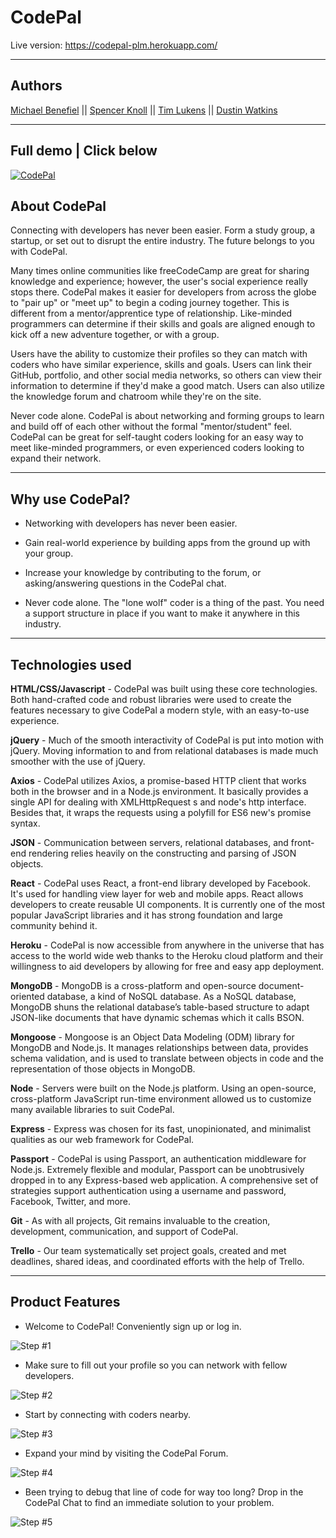 

<h1>CodePal</h1>

Live version: https://codepal-plm.herokuapp.com/
<hr></hr>

<h2> Authors </h2>

[Michael Benefiel](https://github.com/mjbenefiel) || [Spencer Knoll](https://github.com/sp-knoll-86) || [Tim Lukens](https://github.com/tblukens) || [Dustin Watkins](https://github.com/watkins656)


<hr></hr>

<h2> Full demo | Click below </h2>

[![CodePal](https://raw.githubusercontent.com/tblukens/CodePal/master/client/public/assets/images/demo-pic.jpg)](https://youtu.be/Df99eQtTL6I)

<h2> About CodePal </h2>

Connecting with developers has never been easier. Form a study group, a startup, or set out to disrupt the entire industry. The future belongs to you with CodePal. 

Many times online communities like freeCodeCamp are great for sharing knowledge and experience; however, the user's social experience really stops there. CodePal makes it easier for developers from across the globe to "pair up" or "meet up" to begin a coding journey together. This is different from a mentor/apprentice type of relationship. Like-minded programmers can determine if their skills and goals are aligned enough to kick off a new adventure together, or with a group.

Users have the ability to customize their profiles so they can match with coders who have similar experience, skills and goals. Users can link their GitHub, portfolio, and other social media networks, so others can view their information to determine if they'd make a good match. Users can also utilize the knowledge forum and chatroom while they're on the site.

Never code alone. CodePal is about networking and forming groups to learn and build off of each other without the formal "mentor/student" feel. CodePal can be great for self-taught coders looking for an easy way to meet like-minded programmers, or even experienced coders looking to expand their network.


<hr></hr>
<h2> Why use CodePal? </h2>

- Networking with developers has never been easier.

- Gain real-world experience by building apps from the ground up with your group. 

- Increase your knowledge by contributing to the forum, or asking/answering questions in the CodePal chat. 

- Never code alone. The "lone wolf" coder is a thing of the past. You need a support structure in place if you want to make it anywhere in this industry.

<hr></hr>

<h2>Technologies used</h2>

<strong>HTML/CSS/Javascript</strong> - CodePal was built using these core technologies. Both hand-crafted code and robust libraries were used to create the features necessary to give CodePal a modern style, with an easy-to-use experience.  

<strong>jQuery</strong> - Much of the smooth interactivity of CodePal is put into motion with jQuery.  Moving information to and from relational databases is made much smoother with the use of jQuery.    

<strong>Axios</strong> - CodePal utilizes Axios, a promise-based HTTP client that works both in the browser and in a Node.js environment. It basically provides a single API for dealing with XMLHttpRequest s and node's http interface. Besides that, it wraps the requests using a polyfill for ES6 new's promise syntax.

<strong>JSON</strong> - Communication between servers, relational databases, and front-end rendering relies heavily on the constructing and parsing of JSON objects.  

<strong>React</strong> - CodePal uses React, a front-end library developed by Facebook. It's used for handling view layer for web and mobile apps. React allows developers to create reusable UI components. It is currently one of the most popular JavaScript libraries and it has strong foundation and large community behind it.

<strong>Heroku</strong> - CodePal is now accessible from anywhere in the universe that has access to the world wide web thanks to the Heroku cloud platform and their willingness to aid developers by allowing for free and easy app deployment.

<strong>MongoDB</strong> - MongoDB is a cross-platform and open-source document-oriented database, a kind of NoSQL database. As a NoSQL database, MongoDB shuns the relational database’s table-based structure to adapt JSON-like documents that have dynamic schemas which it calls BSON. 

<strong>Mongoose</strong> - Mongoose is an Object Data Modeling (ODM) library for MongoDB and Node.js. It manages relationships between data, provides schema validation, and is used to translate between objects in code and the representation of those objects in MongoDB.

<strong>Node</strong> - Servers were built on the Node.js platform. Using an open-source, cross-platform JavaScript run-time environment allowed us to customize many available libraries to suit CodePal.

<strong>Express</strong> - Express was chosen for its fast, unopinionated, and minimalist qualities as our web framework for CodePal.

<strong>Passport</strong> - CodePal is using Passport, an authentication middleware for Node.js. Extremely flexible and modular, Passport can be unobtrusively dropped in to any Express-based web application. A comprehensive set of strategies support authentication using a username and password, Facebook, Twitter, and more.

<strong>Git</strong> - As with all projects, Git remains invaluable to the creation, development, communication, and support of CodePal.

<strong>Trello</strong> - Our team systematically set project goals, created and met deadlines, shared ideas, and coordinated efforts with the help of Trello.

<hr></hr>

<h2>Product Features</h2>

- Welcome to CodePal! Conveniently sign up or log in.

![Step #1](https://raw.githubusercontent.com/tblukens/CodePal/master/client/public/assets/images/Demo-step-one.gif "Step #1")

- Make sure to fill out your profile so you can network with fellow developers. 

![Step #2](https://raw.githubusercontent.com/tblukens/CodePal/master/client/public/assets/images/demo-step-two.gif "Step #2")

- Start by connecting with coders nearby. 

![Step #3](https://raw.githubusercontent.com/tblukens/CodePal/master/client/public/assets/images/demo-step-three.gif "Step #3")

- Expand your mind by visiting the CodePal Forum. 

![Step #4](https://raw.githubusercontent.com/tblukens/CodePal/master/client/public/assets/images/demo-step-four.gif "Step #4")

- Been trying to debug that line of code for way too long? Drop in the CodePal Chat to find an immediate solution to your problem.

![Step #5](https://raw.githubusercontent.com/tblukens/CodePal/master/client/public/assets/images/demo-step-5.gif "Step #5")

